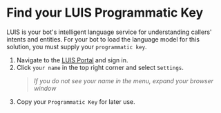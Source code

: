# Find your LUIS Programmatic Key
LUIS is your bot's intelligent language service for understanding callers' intents and entities. For your bot to load the language model for this solution, you must supply your `programmatic key`.

1. Navigate to the [LUIS Portal][1] and sign in.
1. Click `your name` in the top right corner and select `Settings`.
    > *If you do not see your name in the menu, expand your browser window*
1. Copy your `Programmatic Key` for later use.

[1]: https://www.luis.ai/